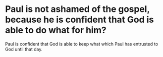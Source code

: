 # Paul is not ashamed of the gospel, because he is confident that God is able to do what for him?

Paul is confident that God is able to keep what which Paul has entrusted to God until that day.
